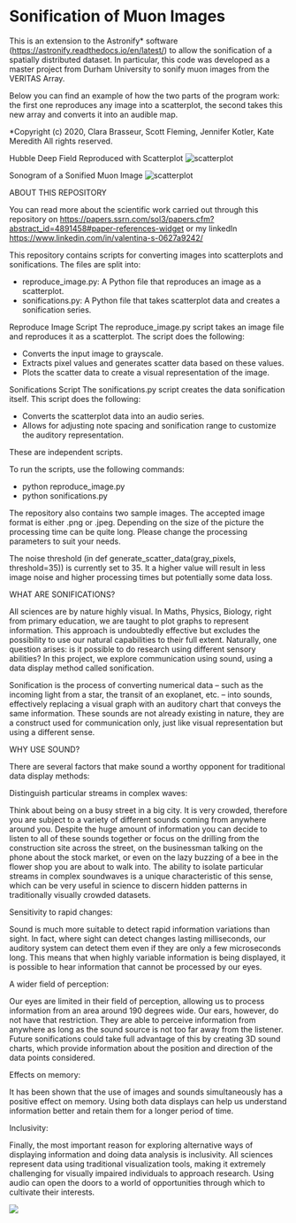 # Sonification of Muon Images
This is an extension to the Astronify* software (https://astronify.readthedocs.io/en/latest/) to allow the sonification of a spatially distributed dataset. In particular, this code was developed as a master project from Durham University to sonify muon images from the VERITAS Array. 

Below you can find an example of how the two parts of the program work: the first one reproduces any image into a scatterplot, the second takes this new array and converts it into an audible map.

*Copyright (c) 2020, Clara Brasseur, Scott Fleming, Jennifer Kotler, Kate Meredith All rights reserved.

Hubble Deep Field Reproduced with Scatterplot
![scatterplot](https://user-images.githubusercontent.com/124456367/219119184-79512fcf-3a87-433d-a4b8-f44fa02bfb0a.png)

Sonogram of a Sonified Muon Image 
![scatterplot](https://user-images.githubusercontent.com/124456367/219119146-1c6934f1-8680-4a2f-98e5-94b563e82737.png)








ABOUT THIS REPOSITORY 


You can read more about the scientific work carried out through this repository on https://papers.ssrn.com/sol3/papers.cfm?abstract_id=4891458#paper-references-widget or my linkedIn https://www.linkedin.com/in/valentina-s-0627a9242/


This repository contains scripts for converting images into scatterplots and sonifications. The files are split into:

- reproduce_image.py: A Python file that reproduces an image as a scatterplot.
- sonifications.py: A Python file that takes scatterplot data and creates a sonification series.

Reproduce Image Script
  The reproduce_image.py script takes an image file and reproduces it as a scatterplot. The script does the following:

  - Converts the input image to grayscale.
  - Extracts pixel values and generates scatter data based on these values.
  - Plots the scatter data to create a visual representation of the image.

Sonifications Script
  The sonifications.py script creates the data sonification itself. This script does the following:

  - Converts the scatterplot data into an audio series.
  - Allows for adjusting note spacing and sonification range to customize the auditory representation.

These are independent scripts.

To run the scripts, use the following commands:
- python reproduce_image.py
- python sonifications.py

The repository also contains two sample images. The accepted image format is either .png or .jpeg.
Depending on the size of the picture the processing time can be quite long. 
Please change the processing parameters to suit your needs. 


The noise threshold (in def generate_scatter_data(gray_pixels, threshold=35)) is currently set to 35. It a higher value will result in less image noise and higher processing times but potentially some data loss. 








WHAT ARE SONIFICATIONS?

  All sciences are by nature highly visual. In Maths, Physics, Biology, right from primary education, we are taught to plot graphs to represent information. This approach is undoubtedly effective but excludes the possibility to use our natural capabilities to their full extent. Naturally, one question arises: is it possible to do research using different sensory abilities?
In this project, we explore communication using sound, using a data display method called sonification.

  Sonification is the process of converting numerical data – such as the incoming light from a star, the transit of an exoplanet, etc. – into sounds, effectively replacing a visual graph with an auditory chart that conveys the same information.
These sounds are not already existing in nature, they are a construct used for communication only, just like visual representation but using a different sense.

WHY USE SOUND?

There are several factors that make sound a worthy opponent for traditional data display methods:

  Distinguish particular streams in complex waves:
  
Think about being on a busy street in a big city. It is very crowded, therefore you are subject to a variety of different sounds coming from anywhere around you. Despite the huge amount of information you can decide to listen to all of these sounds together or focus on the drilling from the construction site across the street, on the businessman talking on the phone about the stock market, or even on the lazy buzzing of a bee in the flower shop you are about to walk into.
The ability to isolate particular streams in complex soundwaves is a unique characteristic of this sense, which can be very useful in science to discern hidden patterns in traditionally visually crowded datasets.

  Sensitivity to rapid changes:
  
Sound is much more suitable to detect rapid information variations than sight. In fact, where sight can detect changes lasting milliseconds, our auditory system can detect them even if they are only a few microseconds long. This means that when highly variable information is being displayed, it is possible to hear information that cannot be processed by our eyes.

  A wider field of perception:

Our eyes are limited in their field of perception, allowing us to process information from an area around 190 degrees wide. Our ears, however, do not have that restriction. They are able to perceive information from anywhere as long as the sound source is not too far away from the listener. Future sonifications could take full advantage of this by creating 3D sound charts, which provide information about the position and direction of the data points considered.

  Effects on memory:

It has been shown that the use of images and sounds simultaneously has a positive effect on memory. Using both data displays can help us understand information better and retain them for a longer period of time.

  Inclusivity:
  
Finally, the most important reason for exploring alternative ways of displaying information and doing data analysis is inclusivity. All sciences represent data using traditional visualization tools, making it extremely challenging for visually impaired individuals to approach research. Using audio can open the doors to a world of opportunities through which to cultivate their interests.



![](https://komarev.com/ghpvc/?username=your-github-username)
